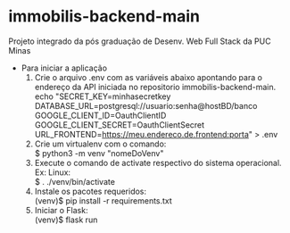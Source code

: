 # immobilis-backend-main
Projeto integrado da pós graduação de Desenv. Web Full Stack da PUC Minas<br>
- Para iniciar a aplicação<br>
  1. Crie o arquivo .env com as variáveis abaixo apontando para o endereço da API iniciada no repositorio immobilis-backend-main.<br>
     echo "SECRET_KEY=minhasecretkey<br>
     DATABASE_URL=postgresql://usuario:senha@hostBD/banco<br>
     GOOGLE_CLIENT_ID=OauthClientID<br>
     GOOGLE_CLIENT_SECRET=OauthClientSecret<br>
     URL_FRONTEND=https://meu.endereco.de.frontend:porta" > .env<br>
  3. Crie um virtualenv com o comando:<br>
     $ python3 -m venv "nomeDoVenv"<br>
  4. Execute o comando de activate respectivo do sistema operacional.<br>
     Ex: Linux:<br>
       $ . ./venv/bin/activate<br>
  6. Instale os pacotes requeridos:<br>
     (venv)$ pip install -r requirements.txt<br>
  7. Iniciar o Flask:<br>
     (venv)$ flask run<br>
